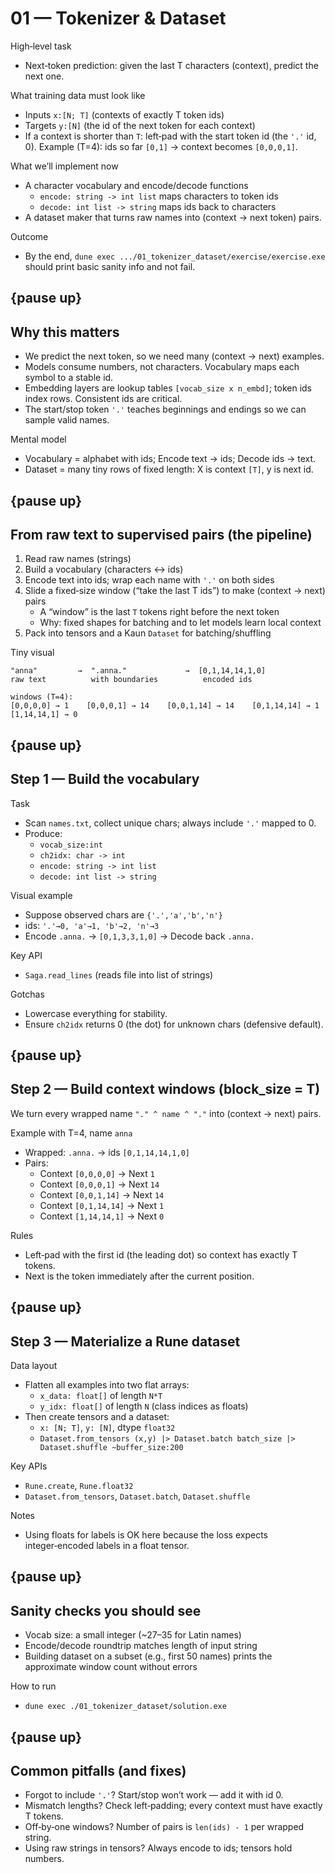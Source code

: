 # 01 — Tokenizer & Dataset

High‑level task
- Next‑token prediction: given the last T characters (context), predict the next one.

What training data must look like
- Inputs `x:[N; T]` (contexts of exactly T token ids)
- Targets `y:[N]` (the id of the next token for each context)
 - If a context is shorter than `T`: left‑pad with the start token id (the `'.'` id, 0).
   Example (T=4): ids so far `[0,1]` → context becomes `[0,0,0,1]`.

What we’ll implement now
- A character vocabulary and encode/decode functions
  - `encode: string -> int list` maps characters to token ids
  - `decode: int list -> string` maps ids back to characters
- A dataset maker that turns raw names into (context → next token) pairs.

Outcome
- By the end, `dune exec .../01_tokenizer_dataset/exercise/exercise.exe` should print basic sanity info and not fail.

{pause up}
---

## Why this matters

- We predict the next token, so we need many (context → next) examples.
- Models consume numbers, not characters. Vocabulary maps each symbol to a stable id.
- Embedding layers are lookup tables `[vocab_size x n_embd]`; token ids index rows. Consistent ids are critical.
- The start/stop token `'.'` teaches beginnings and endings so we can sample valid names.

Mental model
- Vocabulary = alphabet with ids; Encode text → ids; Decode ids → text.
- Dataset = many tiny rows of fixed length: X is context `[T]`, y is next id.

{pause up}
---

## From raw text to supervised pairs (the pipeline)

1) Read raw names (strings)
2) Build a vocabulary (characters ↔ ids)
3) Encode text into ids; wrap each name with `'.'` on both sides
4) Slide a fixed‑size window (“take the last T ids”) to make (context → next) pairs
   - A “window” is the last `T` tokens right before the next token
   - Why: fixed shapes for batching and to let models learn local context
5) Pack into tensors and a Kaun `Dataset` for batching/shuffling

Tiny visual
```
"anna"         →  ".anna."             →  [0,1,14,14,1,0]
raw text          with boundaries          encoded ids

windows (T=4):
[0,0,0,0] → 1    [0,0,0,1] → 14    [0,0,1,14] → 14    [0,1,14,14] → 1    [1,14,14,1] → 0
```

{pause up}
---

## Step 1 — Build the vocabulary

Task
- Scan `names.txt`, collect unique chars; always include `'.'` mapped to 0.
- Produce:
  - `vocab_size:int`
  - `ch2idx: char -> int`
  - `encode: string -> int list`
  - `decode: int list -> string`

Visual example
- Suppose observed chars are `{'.','a','b','n'}`
- ids: `'.'→0, 'a'→1, 'b'→2, 'n'→3`
- Encode `.anna.` → `[0,1,3,3,1,0]` → Decode back `.anna.`

Key API
- `Saga.read_lines` (reads file into list of strings)

Gotchas
- Lowercase everything for stability.
- Ensure `ch2idx` returns 0 (the dot) for unknown chars (defensive default).

{pause up}
---

## Step 2 — Build context windows (block_size = T)

We turn every wrapped name `"." ^ name ^ "."` into (context → next) pairs.

Example with T=4, name `anna`
- Wrapped: `.anna.` → ids `[0,1,14,14,1,0]`
- Pairs:
  - Context `[0,0,0,0]` → Next `1`
  - Context `[0,0,0,1]` → Next `14`
  - Context `[0,0,1,14]` → Next `14`
  - Context `[0,1,14,14]` → Next `1`
  - Context `[1,14,14,1]` → Next `0`

Rules
- Left‑pad with the first id (the leading dot) so context has exactly T tokens.
- Next is the token immediately after the current position.

{pause up}
---

## Step 3 — Materialize a Rune dataset

Data layout
- Flatten all examples into two flat arrays:
  - `x_data: float[]` of length `N*T`
  - `y_idx: float[]` of length `N` (class indices as floats)
- Then create tensors and a dataset:
  - `x: [N; T]`, `y: [N]`, dtype `float32`
  - `Dataset.from_tensors (x,y) |> Dataset.batch batch_size |> Dataset.shuffle ~buffer_size:200`

Key APIs
- `Rune.create`, `Rune.float32`
- `Dataset.from_tensors`, `Dataset.batch`, `Dataset.shuffle`

Notes
- Using floats for labels is OK here because the loss expects integer‑encoded labels in a float tensor.

{pause up}
---

## Sanity checks you should see

- Vocab size: a small integer (~27–35 for Latin names)
- Encode/decode roundtrip matches length of input string
- Building dataset on a subset (e.g., first 50 names) prints the approximate window count without errors

How to run
- `dune exec ./01_tokenizer_dataset/solution.exe`

{pause up}
---

## Common pitfalls (and fixes)

- Forgot to include `'.'`? Start/stop won’t work — add it with id 0.
- Mismatch lengths? Check left‑padding; every context must have exactly T tokens.
- Off‑by‑one windows? Number of pairs is `len(ids) - 1` per wrapped string.
- Using raw strings in tensors? Always encode to ids; tensors hold numbers.
